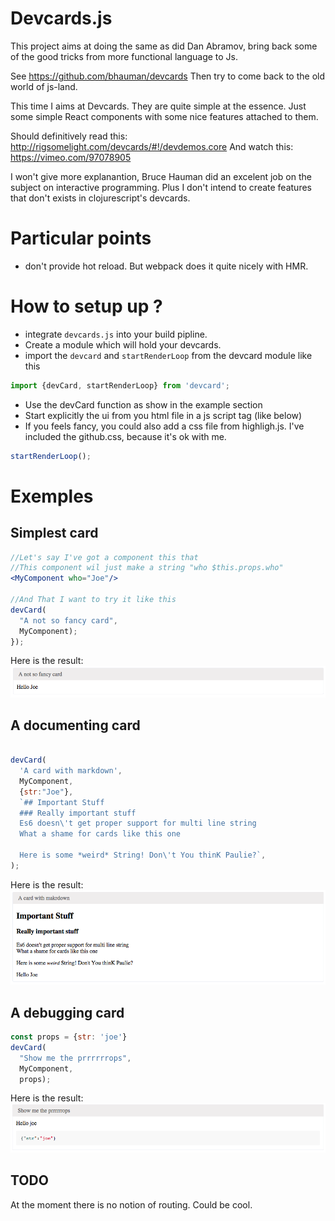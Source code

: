 Devcards.js
================

This project aims at doing the same as did Dan Abramov, bring back
some of the good tricks from more functional language to Js.

See https://github.com/bhauman/devcards
Then try to come back to the old world of js-land.

This time I aims at Devcards.
They are quite simple at the essence.
Just some simple React components with some nice features attached to them.

Should definitively read this: http://rigsomelight.com/devcards/#!/devdemos.core
And watch this: https://vimeo.com/97078905

I won't give more explanantion, Bruce Hauman did an excelent job on the subject on interactive programming.
Plus I don't intend to create features that don't exists in clojurescript's devcards.

Particular points
==================

* don't provide hot reload. But webpack does it quite nicely with HMR.

How to setup up ?
=====================

+ integrate `devcards.js` into your build pipline.
+ Create a module which will hold your devcards.
+ import the `devcard` and `startRenderLoop` from the devcard module like this

````js
import {devCard, startRenderLoop} from 'devcard';
````

+ Use the devCard function as show in the example section
+ Start explicitly the ui from you html file in a js script tag (like below)
+ If you feels fancy, you could also add a css file from highligh.js. I've included the github.css,
because it's ok with me.


```js
startRenderLoop();
```

Exemples
=========

Simplest card
-------------

```jsx
//Let's say I've got a component this that
//This component wil just make a string "who $this.props.who"
<MyComponent who="Joe"/>

//And That I want to try it like this
devCard(
  "A not so fancy card", 
  MyComponent);
});

```

Here is the result:
![First component devcards](readme-asset/first-comp.png)


A documenting card
------------------

```jsx

devCard(
  'A card with markdown',
  MyComponent,
  {str:"Joe"},
  `## Important Stuff
  ### Really important stuff
  Es6 doesn\'t get proper support for multi line string
  What a shame for cards like this one
  
  Here is some *weird* String! Don\'t You thinK Paulie?`,  
);
```

Here is the result:
![Second component devcards](readme-asset/second-comp.png)


A debugging card
----------------

```jsx
const props = {str: 'joe'}
devCard(
  "Show me the prrrrrrops", 
  MyComponent, 
  props);
```
Here is the result:
![Third component devcards](readme-asset/third-comp.png)

TODO
---------
At the moment there is no notion of routing.
Could be cool.

